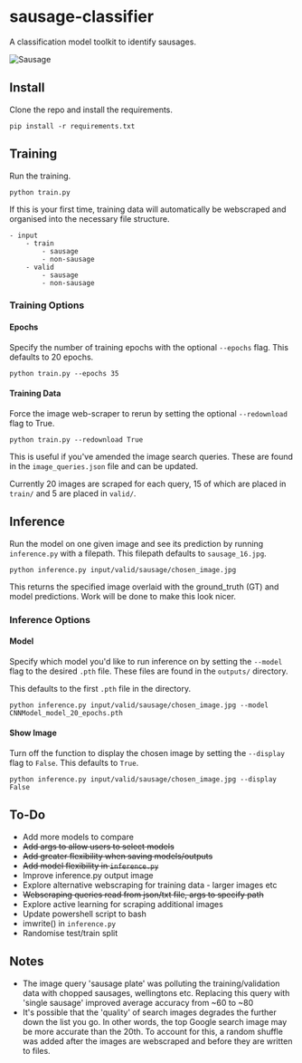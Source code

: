 # sausage-classifier
A classification model toolkit to identify sausages. 

![Sausage](https://live.staticflickr.com/499/32113273682_effd1084a6_b.jpg)

## Install
Clone the repo and install the requirements.

    pip install -r requirements.txt
    
## Training
    
Run the training.

    python train.py 
    
If this is your first time, training data will automatically be webscraped and organised into the necessary file structure.

    - input
        - train
            - sausage
            - non-sausage
        - valid
            - sausage
            - non-sausage
            
            
### Training Options
            
#### Epochs

Specify the number of training epochs with the optional `--epochs` flag. This defaults to 20 epochs. 

    python train.py --epochs 35
    
    
#### Training Data
    
Force the image web-scraper to rerun by setting the optional `--redownload` flag to True.

    python train.py --redownload True
    
This is useful if you've amended the image search queries. These are found in the `image_queries.json` file and 
can be updated.

Currently 20 images are scraped for each query, 15 of which are placed in `train/` and 5 are placed in `valid/`.


## Inference

Run the model on one given image and see its prediction by running `inference.py` with a filepath. This filepath 
defaults to `sausage_16.jpg`.

    python inference.py input/valid/sausage/chosen_image.jpg

This returns the specified image overlaid with the ground_truth (GT) and model predictions. 
Work will be done to make this look nicer. 

### Inference Options

#### Model

Specify which model you'd like to run inference on by setting the `--model` flag to the desired `.pth` file. These 
files are found in the `outputs/` directory. 

This defaults to the first `.pth` file in the directory. 

    python inference.py input/valid/sausage/chosen_image.jpg --model CNNModel_model_20_epochs.pth

#### Show Image

Turn off the function to display the chosen image by setting the `--display` flag to `False`. This defaults to `True`. 

    python inference.py input/valid/sausage/chosen_image.jpg --display False


## To-Do
- Add more models to compare
- ~~Add args to allow users to select models~~
- ~~Add greater flexibility when saving models/outputs~~
- ~~Add model flexibility in `inference.py`~~
- Improve inference.py output image
- Explore alternative webscraping for training data - larger images etc
- ~~Webscraping queries read from json/txt file, args to specify path~~
- Explore active learning for scraping additional images
- Update powershell script to bash 
- imwrite() in `inference.py`
- Randomise test/train split


## Notes
- The image query 'sausage plate' was polluting the training/validation data with chopped sausages, wellingtons etc. 
Replacing this query with 'single sausage' improved average accuracy from ~60 to ~80
- It's possible that the 'quality' of search images degrades the further down the list you go. In other words, the top 
Google search image may be more accurate than the 20th. To account for this, a random shuffle was added after the images
are webscraped and before they are written to files. 
